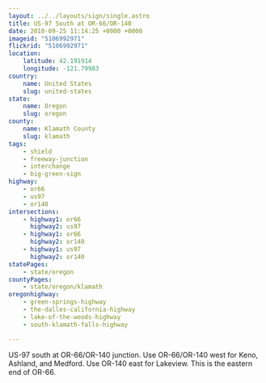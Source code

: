 ```yaml
---
layout: ../../layouts/sign/single.astro
title: US-97 South at OR-66/OR-140
date: 2010-09-25 11:14:25 +0000 +0000
imageid: "5106992971"
flickrid: "5106992971"
location:
    latitude: 42.191914
    longitude: -121.79983
country:
    name: United States
    slug: united-states
state:
    name: Oregon
    slug: oregon
county:
    name: Klamath County
    slug: klamath
tags:
    - shield
    - freeway-junction
    - interchange
    - big-green-sign
highway:
    - or66
    - us97
    - or140
intersections:
    - highway1: or66
      highway2: us97
    - highway1: or66
      highway2: or140
    - highway1: us97
      highway2: or140
statePages:
    - state/oregon
countyPages:
    - state/oregon/klamath
oregonhighway:
    - green-springs-highway
    - the-dalles-california-highway
    - lake-of-the-woods-highway
    - south-klamath-falls-highway

---
```

US-97 south at OR-66/OR-140 junction.  Use OR-66/OR-140 west for Keno, Ashland, and Medford.  Use OR-140 east for Lakeview.  This is the eastern end of OR-66.